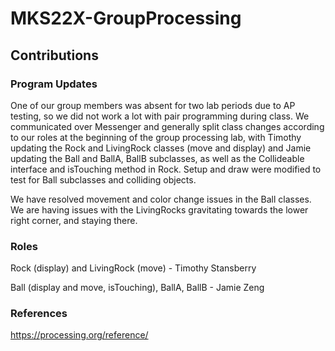 # MKS22X-GroupProcessing

## Contributions

### Program Updates

One of our group members was absent for two lab periods due to AP testing, so we did not work a lot with pair programming during class. We communicated over Messenger and generally split class changes according to our roles at the beginning of the group processing lab, with Timothy updating the Rock and LivingRock classes (move and display) and Jamie updating the Ball and BallA, BallB subclasses, as well as the Collideable interface and isTouching method in Rock. Setup and draw were modified to test for Ball subclasses and colliding objects.  

We have resolved movement and color change issues in the Ball classes. We are having issues with the LivingRocks gravitating towards the lower right corner, and staying there.

### Roles

Rock (display) and LivingRock (move) - Timothy Stansberry <br />

Ball (display and move, isTouching), BallA, BallB - Jamie Zeng <br />

### References
https://processing.org/reference/
